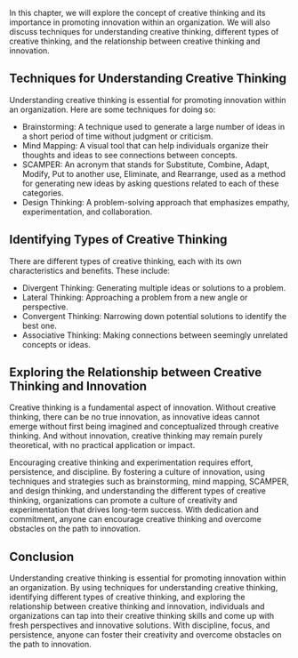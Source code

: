 
In this chapter, we will explore the concept of creative thinking and its importance in promoting innovation within an organization. We will also discuss techniques for understanding creative thinking, different types of creative thinking, and the relationship between creative thinking and innovation.

Techniques for Understanding Creative Thinking
----------------------------------------------

Understanding creative thinking is essential for promoting innovation within an organization. Here are some techniques for doing so:

* Brainstorming: A technique used to generate a large number of ideas in a short period of time without judgment or criticism.
* Mind Mapping: A visual tool that can help individuals organize their thoughts and ideas to see connections between concepts.
* SCAMPER: An acronym that stands for Substitute, Combine, Adapt, Modify, Put to another use, Eliminate, and Rearrange, used as a method for generating new ideas by asking questions related to each of these categories.
* Design Thinking: A problem-solving approach that emphasizes empathy, experimentation, and collaboration.

Identifying Types of Creative Thinking
--------------------------------------

There are different types of creative thinking, each with its own characteristics and benefits. These include:

* Divergent Thinking: Generating multiple ideas or solutions to a problem.
* Lateral Thinking: Approaching a problem from a new angle or perspective.
* Convergent Thinking: Narrowing down potential solutions to identify the best one.
* Associative Thinking: Making connections between seemingly unrelated concepts or ideas.

Exploring the Relationship between Creative Thinking and Innovation
-------------------------------------------------------------------

Creative thinking is a fundamental aspect of innovation. Without creative thinking, there can be no true innovation, as innovative ideas cannot emerge without first being imagined and conceptualized through creative thinking. And without innovation, creative thinking may remain purely theoretical, with no practical application or impact.

Encouraging creative thinking and experimentation requires effort, persistence, and discipline. By fostering a culture of innovation, using techniques and strategies such as brainstorming, mind mapping, SCAMPER, and design thinking, and understanding the different types of creative thinking, organizations can promote a culture of creativity and experimentation that drives long-term success. With dedication and commitment, anyone can encourage creative thinking and overcome obstacles on the path to innovation.

Conclusion
----------

Understanding creative thinking is essential for promoting innovation within an organization. By using techniques for understanding creative thinking, identifying different types of creative thinking, and exploring the relationship between creative thinking and innovation, individuals and organizations can tap into their creative thinking skills and come up with fresh perspectives and innovative solutions. With discipline, focus, and persistence, anyone can foster their creativity and overcome obstacles on the path to innovation.
